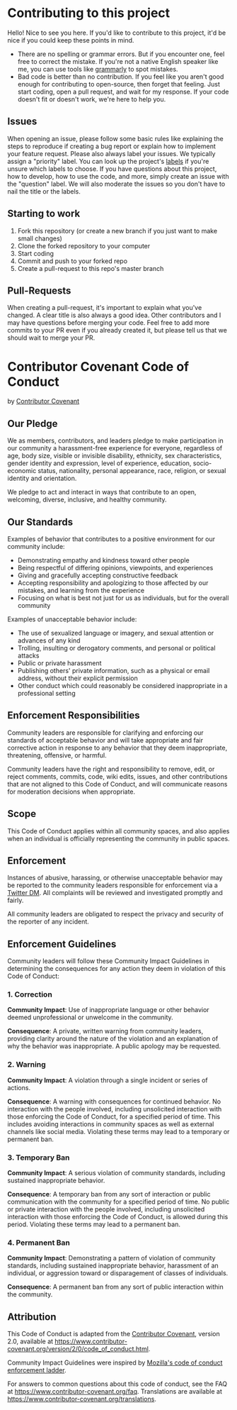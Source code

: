 # Contributing to this project

Hello! Nice to see you here. If you'd like to contribute to this project, it'd be nice if you could keep these points in mind.

-   There are no spelling or grammar errors. But if you encounter one, feel free to correct the mistake. If you're not a native English speaker like me, you can use tools like [grammarly](https://www.grammarly.com) to spot mistakes.
-   Bad code is better than no contribution. If you feel like you aren't good enough for contributing to open-source, then forget that feeling. Just start coding, open a pull request, and wait for my response. If your code doesn't fit or doesn't work, we're here to help you.

## Issues

When opening an issue, please follow some basic rules like explaining the steps to reproduce if creating a bug report or explain how to implement your feature request.
Please also always label your issues. We typically assign a "priority" label. You can look up the project's [labels](https://github.com/Jaaahn/HyperModals/labels) if you're unsure which labels to choose.
If you have questions about this project, how to develop, how to use the code, and more, simply create an issue with the "question" label. We will also moderate the issues so you don't have to nail the title or the labels.

## Starting to work

1. Fork this repository (or create a new branch if you just want to make small changes)
2. Clone the forked repository to your computer
3. Start coding
4. Commit and push to your forked repo
5. Create a pull-request to this repo's master branch

## Pull-Requests

When creating a pull-request, it's important to explain what you've changed. A clear title is also always a good idea. Other contributors and I may have questions before merging your code. Feel free to add more commits to your PR even if you already created it, but please tell us that we should wait to merge your PR.

# Contributor Covenant Code of Conduct

by [Contributor Covenant](https://www.contributor-covenant.org)

## Our Pledge

We as members, contributors, and leaders pledge to make participation in our
community a harassment-free experience for everyone, regardless of age, body
size, visible or invisible disability, ethnicity, sex characteristics, gender
identity and expression, level of experience, education, socio-economic status,
nationality, personal appearance, race, religion, or sexual identity
and orientation.

We pledge to act and interact in ways that contribute to an open, welcoming,
diverse, inclusive, and healthy community.

## Our Standards

Examples of behavior that contributes to a positive environment for our
community include:

-   Demonstrating empathy and kindness toward other people
-   Being respectful of differing opinions, viewpoints, and experiences
-   Giving and gracefully accepting constructive feedback
-   Accepting responsibility and apologizing to those affected by our mistakes,
    and learning from the experience
-   Focusing on what is best not just for us as individuals, but for the
    overall community

Examples of unacceptable behavior include:

-   The use of sexualized language or imagery, and sexual attention or
    advances of any kind
-   Trolling, insulting or derogatory comments, and personal or political attacks
-   Public or private harassment
-   Publishing others' private information, such as a physical or email
    address, without their explicit permission
-   Other conduct which could reasonably be considered inappropriate in a
    professional setting

## Enforcement Responsibilities

Community leaders are responsible for clarifying and enforcing our standards of
acceptable behavior and will take appropriate and fair corrective action in
response to any behavior that they deem inappropriate, threatening, offensive,
or harmful.

Community leaders have the right and responsibility to remove, edit, or reject
comments, commits, code, wiki edits, issues, and other contributions that are
not aligned to this Code of Conduct, and will communicate reasons for moderation
decisions when appropriate.

## Scope

This Code of Conduct applies within all community spaces, and also applies when
an individual is officially representing the community in public spaces.

<!-- Examples of representing our community include using an official e-mail address,
posting via an official social media account, or acting as an appointed
representative at an online or offline event. -->

## Enforcement

Instances of abusive, harassing, or otherwise unacceptable behavior may be
reported to the community leaders responsible for enforcement via a [Twitter DM](https://twitter.com/PhotographyJanB).
All complaints will be reviewed and investigated promptly and fairly.

All community leaders are obligated to respect the privacy and security of the
reporter of any incident.

## Enforcement Guidelines

Community leaders will follow these Community Impact Guidelines in determining
the consequences for any action they deem in violation of this Code of Conduct:

### 1. Correction

**Community Impact**: Use of inappropriate language or other behavior deemed
unprofessional or unwelcome in the community.

**Consequence**: A private, written warning from community leaders, providing
clarity around the nature of the violation and an explanation of why the
behavior was inappropriate. A public apology may be requested.

### 2. Warning

**Community Impact**: A violation through a single incident or series
of actions.

**Consequence**: A warning with consequences for continued behavior. No
interaction with the people involved, including unsolicited interaction with
those enforcing the Code of Conduct, for a specified period of time. This
includes avoiding interactions in community spaces as well as external channels
like social media. Violating these terms may lead to a temporary or
permanent ban.

### 3. Temporary Ban

**Community Impact**: A serious violation of community standards, including
sustained inappropriate behavior.

**Consequence**: A temporary ban from any sort of interaction or public
communication with the community for a specified period of time. No public or
private interaction with the people involved, including unsolicited interaction
with those enforcing the Code of Conduct, is allowed during this period.
Violating these terms may lead to a permanent ban.

### 4. Permanent Ban

**Community Impact**: Demonstrating a pattern of violation of community
standards, including sustained inappropriate behavior, harassment of an
individual, or aggression toward or disparagement of classes of individuals.

**Consequence**: A permanent ban from any sort of public interaction within
the community.

## Attribution

This Code of Conduct is adapted from the [Contributor Covenant][homepage],
version 2.0, available at
https://www.contributor-covenant.org/version/2/0/code_of_conduct.html.

Community Impact Guidelines were inspired by [Mozilla's code of conduct
enforcement ladder](https://github.com/mozilla/diversity).

[homepage]: https://www.contributor-covenant.org

For answers to common questions about this code of conduct, see the FAQ at
https://www.contributor-covenant.org/faq. Translations are available at
https://www.contributor-covenant.org/translations.
